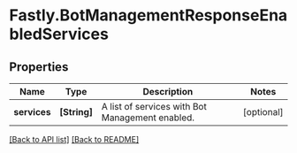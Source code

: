 # Fastly.BotManagementResponseEnabledServices

## Properties

Name | Type | Description | Notes
------------ | ------------- | ------------- | -------------
**services** | **[String]** | A list of services with Bot Management enabled. | [optional] 


[[Back to API list]](../../README.md#endpoints) [[Back to README]](../../README.md)
